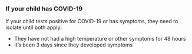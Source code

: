 ###  If your child has COVID-19

If your child tests positive for COVID-19 or has symptoms, they need to
isolate until both apply:

  * They have not had a high temperature or other symptoms for 48 hours 
  * It’s been 3 days since they developed symptoms 
